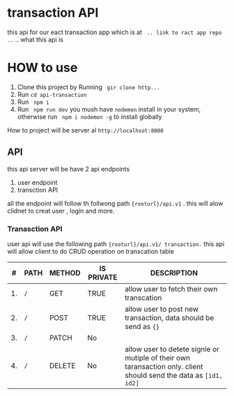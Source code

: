 # transaction API  
 this api for our eact transaction app which is at ` .. link to ract app repo ..`
  .. what this api is 

  # HOW to use 
  1. Clone this project by Running ` gir clone http...`
  2. Run `cd api-transaction`
  3. Run ` npm i`
  4. Run  ` npm run dev`  you mush have `nodemon` install in your system, otherwise run ` npm i nodemon -g` to install globally 

  How to project will be server al `http://localhsot:8000`

## API 
this api server will be have 2 api endpoints 
1. user endpoint 
2. transction API 

all the endpoint will follow th follwong path `{rooturl}/api.v1` . this will alow clidnet to creat user , login and more.

### Tranasction API 
user api will use the following path `{rooturl}/api.v1/ transaction.` this api will allow client to do CRUD operation on transcation table

| #   | PATH | METHOD | IS PRIVATE | DESCRIPTION         |
| --- | ---- | ------ | ---------- | -----------------   |
| 1.  | `/`  | GET    | TRUE       |  allow user to fetch their own transcation                       |
| 2.  | `/`  | POST   | TRUE       |  allow user to post new transaction, data should be send as `{}` |
| 3.  | `/`  | PATCH  | No         |         |                                                         
| 4.  | `/`  | DELETE | No         | allow user to detete signle or mutiple of their own taransaction only. client should send the data as `[id1, id2]`                  |